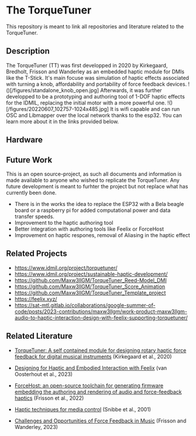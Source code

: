 # The TorqueTuner
This repository is meant to link all repositories and literature related to the TorqueTuner.
## Description
The TorqueTuner (TT) was first developped in 2020 by Kirkegaard, Bredholt, Frisson and Wanderley as an embedded haptic module for DMIs like the T-Stick. It's main focuse was simulation of haptic effects associated with turning a knob, affordability and portability of force feedback devices.
!()[/figures/standalone_knob_open.jpg]
Afterwards, it was further developped to be a prototyping and authoring tool of 1-DOF haptic effects for the IDMIL, replacing the initial motor with a more powerful one.
!()[/figures/20220607_102757-1024x485.jpg]
It is wifi capable and can run OSC and Libmapper over the local network thanks to the esp32.
You can learn more about it in the links provided below.

## Hardware
    
    
## Future Work
This is an open source-project, as such all documents and information is made available to anyone who wished to replicate the TorqueTuner. Any future development is meant to furhter the project but not replace what has currently been done.

* There is in the works the idea to replace the ESP32 with a Bela beagle board or a raspberry pi for added computational power and data transfer speeds.
* Improvement to the haptic authoring tool
* Better integration with authoring tools like Feelix or ForceHost
* Improvement on haptic respones, removal of Aliasing in the haptic effect


## Related Projects
* https://www.idmil.org/project/torquetuner/
* https://www.idmil.org/project/sustainable-haptic-development/
* https://github.com/Maxw3llGM/TorqueTuner_Reed-Model_DMI
* https://github.com/Maxw3llGM/TorqueTuner_Score_Animation
* https://github.com/Maxw3llGM/TorqueTuner_Template_project
* https://feelix.xyz/
* https://sat-mtl.gitlab.io/collaborations/google-summer-of-code/posts/2023-contributions/maxw3llgm/work-product-maxw3llgm-audio-to-haptic-interaction-design-with-feelix-supporting-torquetuner/

## Related Literature

* [TorqueTuner: A self contained module for designing rotary
haptic force feedback for digital musical instruments](https://www.nime.org/proceedings/2020/nime2020_paper52.pdf) (Kirkegaard et al., 2020)

* [Designing for Haptic and Embodied Interaction with Feelix](https://dl.acm.org/doi/pdf/10.1145/3569009.3571842) (van Oosterhout et al., 2023)

* [ForceHost: an open-source toolchain for generating firmware embedding the authoring and rendering of audio and force-feedback haptics](https://www.researchgate.net/publication/361591242_ForceHost_an_open-source_toolchain_for_generating_firmware_embedding_the_authoring_and_rendering_of_audio_and_force-feedback_haptics) (Frisson et al., 2022)

* [Haptic techniques for media control](http://code.arc.cmu.edu/archive/dmgftp/public_html/publications/uist04/uist_papers/Haptic%20Techniques%20for%20Media%20Control.pdf) (Snibbe et al., 2001)

* [Challenges and Opportunities of Force Feedback in Music](https://www.mdpi.com/2076-0752/12/4/147) (Frisson and Wanderley, 2023)

